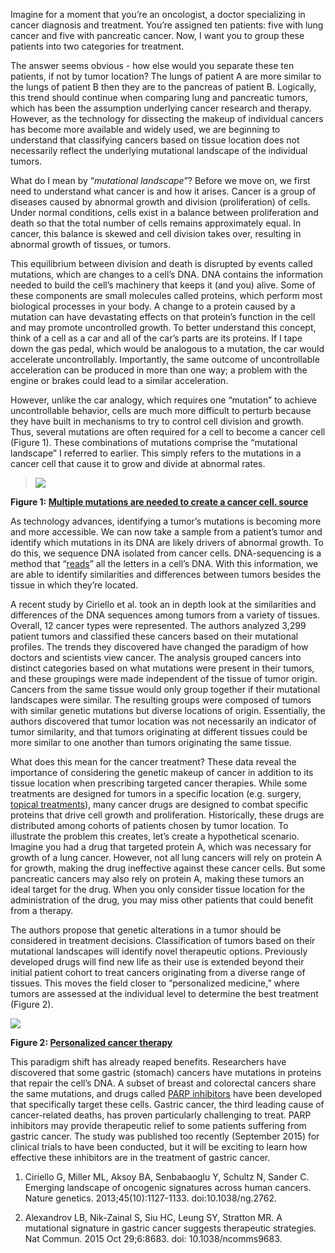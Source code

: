 Imagine for a moment that you’re an oncologist, a doctor specializing in cancer diagnosis and treatment. You’re assigned ten patients: five with lung cancer and five with pancreatic cancer. Now, I want you to group these patients into two categories for treatment.

The answer seems obvious - how else would you separate these ten patients, if not by tumor location? The lungs of patient A are more similar to the lungs of patient B then they are to the pancreas of patient B. Logically, this trend should continue when comparing lung and pancreatic tumors, which has been the assumption underlying cancer research and therapy. However, as the technology for dissecting the makeup of individual cancers has become more available and widely used, we are beginning to understand that classifying cancers based on tissue location does not necessarily reflect the underlying mutational landscape of the individual tumors.

What do I mean by “*mutational landscape*”? Before we move on, we first need to understand what cancer is and how it arises. Cancer is a group of diseases caused by abnormal growth and division (proliferation) of cells. Under normal conditions, cells exist in a balance between proliferation and death so that the total number of cells remains approximately equal. In cancer, this balance is skewed and cell division takes over, resulting in abnormal growth of tissues, or tumors.

This equilibrium between division and death is disrupted by events called mutations, which are changes to a cell’s DNA. DNA contains the information needed to build the cell’s machinery that keeps it (and you) alive. Some of these components are small molecules called proteins, which perform most biological processes in your body. A change to a protein caused by a mutation can have devastating effects on that protein’s function in the cell and may promote uncontrolled growth. To better understand this concept, think of a cell as a car and all of the car’s parts are its proteins. If I tape down the gas pedal, which would be analogous to a mutation, the car would accelerate uncontrollably. Importantly, the same outcome of uncontrollable acceleration can be produced in more than one way; a problem with the engine or brakes could lead to a similar acceleration.

However, unlike the car analogy, which requires one “mutation” to achieve uncontrollable behavior, cells are much more difficult to perturb because they have built in mechanisms to try to control cell division and growth. Thus, several mutations are often required for a cell to become a cancer cell (Figure 1). These combinations of mutations comprise the “mutational landscape” I referred to earlier. This simply refers to the mutations in a cancer cell that cause it to grow and divide at abnormal rates.

> ![](https://stanfordhealthcare.org/content/dam/SHC/clinics/stanford-cancer-genetics/images/stanfordcancergenetics-diagram-cellmutation.jpg)

**Figure 1: [Multiple mutations are needed to create a cancer cell.
source](https://stanfordhealthcare.org/medical-clinics/cancer-genetics-program/understanding-genetics/how-genes-cause-cancer.html)**

As technology advances, identifying a tumor’s mutations is becoming more and more accessible. We can now take a sample from a patient’s tumor and identify which mutations in its DNA are likely drivers of abnormal growth. To do this, we sequence DNA isolated from cancer cells. DNA-sequencing is a method that “[reads](https://www.genome.gov/10001177)” all the letters in a cell’s DNA. With this information, we are able to identify similarities and differences between tumors besides the tissue in which they’re located.

A recent study by Ciriello et al. took an in depth look at the similarities and differences of the DNA sequences among tumors from a variety of tissues. Overall, 12 cancer types were represented. The authors analyzed 3,299 patient tumors and classified these cancers based on their mutational profiles. The trends they discovered have changed the paradigm of how doctors and scientists view cancer. The analysis grouped cancers into distinct categories based on what mutations were present in their tumors, and these groupings were made independent of the tissue of tumor origin. Cancers from the same tissue would only group together if their mutational landscapes were similar. The resulting groups were composed of tumors with similar genetic mutations but diverse locations of origin. Essentially, the authors discovered that tumor location was not necessarily an indicator of tumor similarity, and that tumors originating at different tissues could be more similar to one another than tumors originating the same tissue.

What does this mean for the cancer treatment? These data reveal the importance of considering the genetic makeup of cancer in addition to its tissue location when prescribing targeted cancer therapies. While some treatments are designed for tumors in a specific location (e.g. surgery, [topical treatments](http://archderm.jamanetwork.com/article.aspx?articleid=479198)), many cancer drugs are designed to combat specific proteins that drive cell growth and proliferation. Historically, these drugs are distributed among cohorts of patients chosen by tumor location. To illustrate the problem this creates, let’s create a hypothetical scenario. Imagine you had a drug that targeted protein A, which was necessary for growth of a lung cancer. However, not all lung cancers will rely on protein A for growth, making the drug ineffective against these cancer cells. But some pancreatic cancers may also rely on protein A, making these tumors an ideal target for the drug. When you only consider tissue location for the administration of the drug, you may miss other patients that could benefit from a therapy.

The authors propose that genetic alterations in a tumor should be considered in treatment decisions. Classification of tumors based on their mutational landscapes will identify novel therapeutic options. Previously developed drugs will find new life as their use is extended beyond their initial patient cohort to treat cancers originating from a diverse range of tissues. This moves the field closer to “personalized medicine,” where tumors are assessed at the individual level to determine the best treatment (Figure 2).

![](https://pct.mdanderson.org/img/home.jpg)

**Figure 2: [Personalized cancer therapy](https://pct.mdanderson.org/#/)**

This paradigm shift has already reaped benefits. Researchers have discovered that some gastric (stomach) cancers have mutations in proteins that repair the cell’s DNA. A subset of breast and colorectal cancers share the same mutations, and drugs called [PARP inhibitors](http://www.cancer.gov/publications/dictionaries/cancer-terms?cdrid=660869) have been developed that specifically target these cells. Gastric cancer, the third leading cause of cancer-related deaths, has proven particularly challenging to treat. PARP inhibitors may provide therapeutic relief to some patients suffering from gastric cancer. The study was published too recently (September 2015) for clinical trials to have been conducted, but it will be exciting to learn how effective these inhibitors are in the treatment of gastric cancer.

1. Ciriello G, Miller ML, Aksoy BA, Senbabaoglu Y, Schultz N, Sander C. Emerging landscape of oncogenic signatures across human cancers. Nature genetics. 2013;45(10):1127-1133. doi:10.1038/ng.2762.

2. Alexandrov LB, Nik-Zainal S, Siu HC, Leung SY, Stratton MR. A mutational signature in gastric cancer suggests therapeutic strategies. Nat Commun. 2015 Oct 29;6:8683. doi: 10.1038/ncomms9683.
